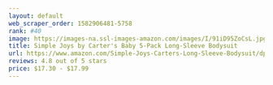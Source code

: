 ```yaml
---
layout: default 
﻿web_scraper_order: 1582906481-5758
rank: #40
image: https://images-na.ssl-images-amazon.com/images/I/91iD95ZoCsL.jpg
title: Simple Joys by Carter's Baby 5-Pack Long-Sleeve Bodysuit
url: https://www.amazon.com/Simple-Joys-Carters-Long-Sleeve-Bodysuit/dp/B01M4RCC5H/ref=zg_mw_fashion_40?_encoding=UTF8&psc=1&refRID=66WPJ0NPG4B2ZT1JZ4BC
reviews: 4.8 out of 5 stars
price: $17.30 - $17.99
---
```

